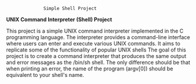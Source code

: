 			      Simple Shell Project

**UNIX Command Interpreter (Shell) Project**

This project is a simple UNIX command interpreter implemented in the C programming language. The interpreter provides a command-line interface where users can enter and execute various UNIX commands. It aims to replicate some of the functionality of popular UNIX shells
The goal of this project is to create a command interpreter that produces the same output and error messages as the /bin/sh shell. The only difference should be that when printing an error, the name of the program (argv[0]) should be equivalent to your shell's name.

